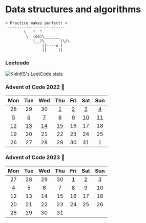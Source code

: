 # Data structures and algorithms

```
< Practice makes perfect! >
 -------------------------
        \   ^__^
         \  (oo)\_______
            (__)\       )\/\
                ||----w |
                ||     ||
```

### Leetcode
[![KnlnKS's LeetCode stats](https://leetcode-stats-six.vercel.app/api?username=namtx)](https://github.com/namtx/github-readme)

### Advent of Code 2022 🎄

|Mon|Tue|Wed|Thu|Fri|Sat|Sun|
|:-:|:-:|:-:|:-:|:-:|:-:|:-:|
|28|29|30|[1](https://github.com/namtx/dsa/tree/master/src/dev/namtx/adventofcode2022/day1)|[2](https://github.com/namtx/dsa/tree/master/src/dev/namtx/adventofcode2022/day2)|[3](https://github.com/namtx/dsa/tree/master/src/dev/namtx/adventofcode2022/day3)|[4](https://github.com/namtx/dsa/tree/master/src/dev/namtx/adventofcode2022/day4)|
|[5](https://github.com/namtx/dsa/tree/master/src/dev/namtx/adventofcode2022/day5)|[6](https://github.com/namtx/dsa/tree/master/src/dev/namtx/adventofcode2022/day6)|[7](https://github.com/namtx/dsa/tree/master/src/dev/namtx/adventofcode2022/day7)|[8](https://github.com/namtx/dsa/tree/master/src/dev/namtx/adventofcode2022/day8)|[9](https://github.com/namtx/dsa/tree/master/src/dev/namtx/adventofcode2022/day9)|[10](https://github.com/namtx/dsa/tree/master/src/dev/namtx/adventofcode2022/day10)|[11](https://github.com/namtx/dsa/tree/master/src/dev/namtx/adventofcode2022/day11)|
|[12](https://github.com/namtx/dsa/tree/master/src/dev/namtx/adventofcode2022/day12)|[13](https://github.com/namtx/dsa/tree/master/src/dev/namtx/adventofcode2022/day13)|[14](https://github.com/namtx/dsa/tree/master/src/dev/namtx/adventofcode2022/day14)|[15](https://github.com/namtx/dsa/tree/master/src/dev/namtx/adventofcode2022/day15)|16|17|18|
|19|20|21|22|23|24|25|
|26|27|28|29|30|31|1|


### Advent of Code 2023 🎄
|Mon|Tue|Wed|Thu|Fri|Sat|Sun|
|:-:|:-:|:-:|:-:|:-:|:-:|:-:|
|27|28|29|30|[1](https://github.com/namtx/dsa/blob/master/adventofcode2023/day1.cpp)|[2](https://github.com/namtx/dsa/blob/master/adventofcode2023/day2.cpp)|[3](https://github.com/namtx/dsa/blob/master/adventofcode2023/day3.cpp)|
|[4](https://github.com/namtx/dsa/blob/master/adventofcode2023/day4.cpp)|5|6|7|8|9|10|11|
|12|13|14|15|16|17|18|19|
|20|21|22|23|24|25|26|27|
|28|29|30|31|
